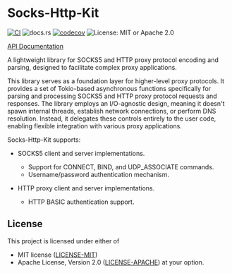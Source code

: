 # Socks-Http-Kit

[![CI](https://github.com/Brainmaker/Socks-Http-Kit/actions/workflows/ci.yml/badge.svg)](https://github.com/Brainmaker/Socks-Http-Kit/actions/workflows/ci.yml)
![docs.rs](https://img.shields.io/docsrs/socks-http-kit)
[![codecov](https://codecov.io/github/Brainmaker/Socks-Http-Kit/graph/badge.svg?token=J0G7UXPAER)](https://codecov.io/github/Brainmaker/Socks-Http-Kit)
![License: MIT or Apache 2.0](https://img.shields.io/badge/license-MIT%20or%20Apache%202.0-blue)

[API Documentation](https://docs.rs/socks-http-kit/latest/socks_http_kit/)

A lightweight library for SOCKS5 and HTTP proxy protocol encoding and parsing,
designed to facilitate complex proxy applications.

This library serves as a foundation layer for higher-level proxy protocols.
It provides a set of Tokio-based asynchronous functions specifically for
parsing and processing SOCKS5 and HTTP proxy protocol requests and responses.
The library employs an I/O-agnostic design, meaning it doesn't spawn internal
threads, establish network connections, or perform DNS resolution.
Instead, it delegates these controls entirely to the user code,
enabling flexible integration with various proxy applications.

Socks-Http-Kit supports:

- SOCKS5 client and server implementations.
    - Support for CONNECT, BIND, and UDP_ASSOCIATE commands.
    - Username/password authentication mechanism.

- HTTP proxy client and server implementations.
    - HTTP BASIC authentication support.

## License

This project is licensed under either of
- MIT license ([LICENSE-MIT](http://opensource.org/licenses/MIT))
- Apache License, Version 2.0 ([LICENSE-APACHE](http://www.apache.org/licenses/LICENSE-2.0)) at your option.
